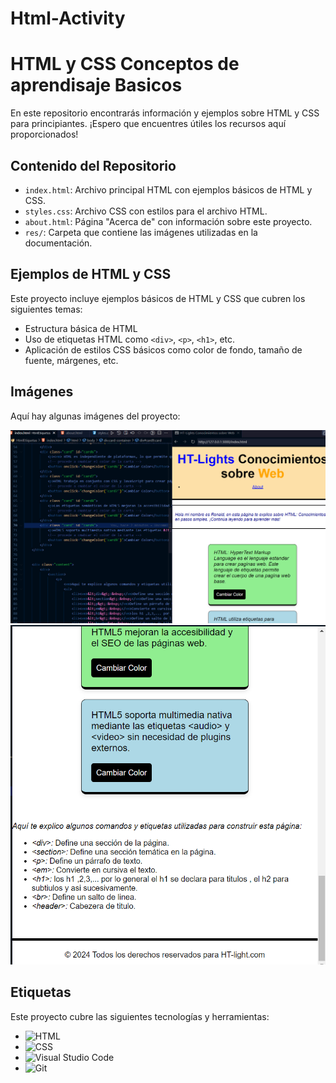 # Html-Activity
# HTML y CSS Conceptos de aprendisaje Basicos

En este repositorio encontrarás información y ejemplos sobre HTML y CSS para principiantes. ¡Espero que encuentres útiles los recursos aquí proporcionados!

## Contenido del Repositorio

- `index.html`: Archivo principal HTML con ejemplos básicos de HTML y CSS.
- `styles.css`: Archivo CSS con estilos para el archivo HTML.
- `about.html`: Página "Acerca de" con información sobre este proyecto.
- `res/`: Carpeta que contiene las imágenes utilizadas en la documentación.

## Ejemplos de HTML y CSS

Este proyecto incluye ejemplos básicos de HTML y CSS que cubren los siguientes temas:

- Estructura básica de HTML
- Uso de etiquetas HTML como `<div>`, `<p>`, `<h1>`, etc.
- Aplicación de estilos CSS básicos como color de fondo, tamaño de fuente, márgenes, etc.

## Imágenes

Aquí hay algunas imágenes del proyecto:

![Pagina Base](res/av1.png)
![Pie_Pagina](res/av2.png)

## Etiquetas

Este proyecto cubre las siguientes tecnologías y herramientas:

- ![HTML](https://img.shields.io/badge/-HTML-orange)
- ![CSS](https://img.shields.io/badge/-CSS-blue)
- ![Visual Studio Code](https://img.shields.io/badge/-Visual%20Studio%20Code-blueviolet)
- ![Git](https://img.shields.io/badge/-Git-green)

